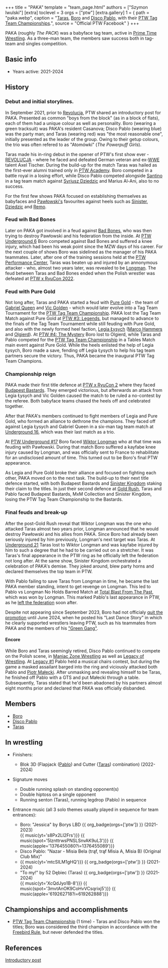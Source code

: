 +++
title = "PAKA"
template = "team_page.html"
authors = ["Szymon Iwulski"]
[extra]
toclevel = 3
orgs = ["ptw"]
[extra.gallery]
1 = { path = "paka.webp", caption = "[Taras](@/w/taras.md), [Boro](@/w/boro.md) and [Disco Pablo](@/w/disco-pablo.md), with their [PTW Tag Team Championships](@/c/ptw-tag-team-championship.md).", source = "Official PTW Facebook" }
+++

PAKA (roughly _The PACK_) was a babyface tag team, active in [Prime Time Wrestling](@/o/ptw.md). As a three-man team, the members saw success both in tag-team and singles competition.

## Basic info

* Years active: 2021-2024

## History

### Debut and initial storylines.

In September 2021, prior to [Revolucja](@/e/ptw/2021-10-09-ptw-1-revolucja.md), PTW shared an introductory post for PAKA. Presented as common "boys from the block" (as in a block of flats), each of them had a unique colour as well as personality. Boro (wearing a green tracksuit) was PAKA's resident Casanova; Disco Pablo (wearing blue) was the party man; and Taras (wearing red) was "the most reasonable one", initially presented as the leader of the group. Owing to their getup colours, the trio was often refered to as "Atomówki" (_The Powerpuff Girls_).

Taras made his in-ring debut in the opener of PTW's first show ever - [REVOLUCJA](@/e/ptw/2021-10-09-ptw-1-revolucja.md) - where he faced and defeated German veteran and ex-[WWE](@/o/wwe.md) talent Axel Tischer. During the build-up for the match Taras was hailed as the first-ever alumni trained only in [PTW Academy](@/o/ptw-academy.md). Boro competed in a battle royal in a losing effort, while Disco Pablo competed alongside [Santino](@/w/santino.md) in a tag team match against [Syriusz Dziedzic](@/w/dziedzic.md) and Marius Al-Ani, also to no success.

For the first few shows PAKA focused on establishing themselves as babyfaces and [Pawłowski's](@/w/pan-pawlowski.md) favourites against heels such as [Sinister](@/w/sinister.md), [Dziedzic](@/w/dziedzic.md) and [Remo](@/w/remo.md).

### Feud wih Bad Bones

Later on PAKA got involved in a feud against [Bad Bones](bad-bones.md), who was then trying to destroy Pawłowski and his federation from the inside. At [PTW Underground 6](@/e/ptw/2022-06-26-ptw-underground-6.md) Boro competed against Bad Bones and suffered a knee injury, which had been his weak point since the MZW days of his career. For the next couple of shows Boro was sidelined as the manager of his PAKA teammates. Later, after one of the training sessions held at the [PTW Performance Center](@/v/ptw-targowa.md), Taras was beaten up and injured by an annonymous attacker - who, almost two years later, was revealed to be [Longman](@/w/wiktor-longman.md). The feud between Taras and Bad Bones ended when the Polish wrestler was defeated at [PTW x RyuCon 2022](@/e/ptw/2022-07-31-ptw-x-ryucon.md).

### Feud with Pure Gold

Not long after, Taras and PAKA started a feud with [Pure Gold](@/tt/pure-gold.md) - the team of [Gabriel Queen](@/w/gabriel-queen.md) and [Vic Golden](@/w/vic-golden.md) - which would later evolve into a Tag Team Tournament for the [PTW Tag Team Championship](@/c/ptw-tag-team-championship.md). PAKA lost the Tag Team Match against Pure Gold at [PTW #3: Legends](@/e/ptw/2022-11-26-ptw-3-legends.md), but managed to advance to the finals of the Tag Team Tournament while still feuding with Pure Gold, and also with the newly formed heel faction, [Legia Łysych](@/tt/legia-lysych.md) ([Marco Hammers](@/w/marco-hammers.md) and [Olgierd](@/w/olgierd.md)). At [PTW #4: The Mystery](@/e/ptw/2023-06-25-ptw-4-mystery.md) Boro lost to Olgierd, while Taras and Pablo competed for the [PTW Tag Team Championship](@/c/ptw-tag-team-championship.md) in a Tables Match main event against Pure Gold. While the heels enlisted the help of Legia Łysych, Boro made a save, fending off Legia Łysych to help his tag team partners secure the victory. Thus, PAKA became the inaugural PTW Tag Team Champions.

### Championship reign

PAKA made their first title defence at [PTW x RyuCon 2](@/e/ptw/2023-07-16-ptw-x-ryucon.md) where they faced [Budapest Bastards](@/tt/budapest-bastards.md). They emerged victorious, but afterwards an attack from Legia Łysych and Vic Golden caused the match to be ruled a no-contest by the referee. Both babyface teams chased the heels off and celebrated together.

After that PAKA's members continued to fight members of Legia and Pure Gold, who formed an alliance to dethrone the champions.
They faced off against Legia Łysych and Gabriel Queen in a six-man tag team match at [Underground 16](@/e/ptw/2023-07-30-ptw-underground-16.md), which was their last match as a trio.

At [PTW Underground #17](@/e/ptw/2023-09-03-ptw-underground-17.md) Boro faced [Wiktor Longman](@/w/wiktor-longman.md) who at that time was feuding with Pawłowski. During that match Boro suffered a kayfabe knee injury caused by Longman, and was officially sent to France to rehabilitate for an undisclosed amount of time. This turned out to be Boro's final PTW appearance.

As Legia and Pure Gold broke their alliance and focused on fighting each other, PAKA moved on to the next task. The build-up to their next title defence started, with both Budapest Bastards and [Sinister Kingdom](@/tt/sinister-kingdom.md) staking their claim to the titles.
In just their second defence at [Gold Rush](@/e/ptw/2024-02-03-ptw-5-gold-rush.md), Taras and Pablo faced Budapest Bastards, MxM Collection and Sinister Kingdom, losing the PTW Tag Team Championship to the Bastards.

### Final feuds and break-up

After the post-Gold Rush reveal that Wiktor Longman was the one who attacked Taras almost two years prior, Longman announced that he would destroy Pawłowski and his allies from PAKA. Since Boro had already been seriously injured by him previously, Longman's next target was Taras.
At [Underground 21](@/e/ptw/2024-04-13-ptw-underground-21.md) Taras lost to Wiktor Longman and was kayfabe injured by him to such a degree that he had to be carried out on a stretcher. It was Taras's final appearance in the PTW ring as he officially left the federation not long after.
At the same show, Sinister Kingdom orchestrated a celebration of PAKA's demise. They joked around, blew party horns and declared themselves the top team in PTW.

With Pablo failing to save Taras from Longman in time, he became the last PAKA member standing, intent to get revenge on Longman. This led to Pablo vs Longman No Holds Barred Match at [Total Blast From The Past](@/e/ptw/2024-05-11-ptw-6.md), which was won by Longman. This marked Pablo's last appearance in PTW, as he [left the federation](@/a/ptw-exits.md) soon after.

Despite not appearing since September 2023, Boro had not officialy [quit the promotion](@/a/ptw-exits.md) until June 2024, when he posted his "Last Dance Story" in which he clearly supported wrestlers leaving PTW, such as his teammates from PAKA and the members of his ["Green Gang"](@/tt/zieloni.md).

#### Encore

While Boro and Taras seemingly retired, Disco Pablo continued to compete on the Polish scene, in [Maniac Zone Wrestling](@/o/mzw.md) as well as [Legacy of Wrestling](@/o/low.md). At [Legacy #1](@/e/low/2024-12-01-low-1.md) Pablo held a musical chairs contest, but during the game a masked assailant barged into the ring and viciously attacked both Pablo and [Piotr Małecki](@/w/piotr-malecki.md). After unmasking and revealing himself to be Taras, he finished off Pablo with a GTS and put Małecki through a table. Subsequently, Taras stated that he'd been abadoned by his partners almost eight months prior and declared that PAKA was officially disbanded.

## Members

* [Boro](@/w/boro.md)
* [Disco Pablo](@/w/disco-pablo.md)
* [Taras](@/w/taras.md)

## In wrestling

* Finishers:
  - Blok 3D  (Flapjack ([Pablo](@/w/disco-pablo.md)) and Cutter ([Taras](@/w/taras.md)) combination) (2022-2024)
    
* Signature moves
  - Double running splash on standing opponent(s)
  - Double hiptoss on a single opponent
  - Running senton (Taras), running legdrop (Pablo) in sequence

* Entrance music (all 3 solo themes usually played in sequence for team entrances):
  - Boro: "Jessica" by Borys LBD 
 {{ org_badge(orgs=['ptw']) }} (2021-2023) <br>
 {{ music(yt='s8Px2LI2Frs')}}
 {{ music(spot='5lznttrwsPNSLSnvAK9uL3')}}
 {{ music(apple='1376455080?i=1376455089')}}
  - Disco Pablo: "Nazar - Misia Bela (trąf, trąf Misia A, Misia B) (Original Club Mix)"
  - {{ music(yt='mtcSILM1gHQ')}}
 {{ org_badge(orgs=['ptw']) }} (2021-2024) <br>
  - "To my!" by 52 Dębiec (Taras)
 {{ org_badge(orgs=['ptw']) }} (2021-2024) <br>
 {{ music(yt='XcQdJyo1B-8')}}
 {{ music(spot='3mvtAnOK9CoHvVCsqrixj5')}}
 {{ music(apple='619262718?i=619262888')}}

## Championships and accomplishments

* [PTW Tag Team Championship](@/c/ptw-tag-team-championship.md) (1 time) - Taras and Disco Pablo won the titles; Boro was considered the third champion in accordance with the [Freebird Rule][freebird-rule], but never defended the titles.

## References

[Introductory post](https://www.facebook.com/PrimeTimeWrestlingPL/posts/pfbid02KALKsjfGkS12T7Ad6VJvJKw6rTv87UB7JMBAiZrsLZNqjDLt9s3pKZxoksuCgGRnl)

[freebird-rule]: https://prowrestling.fandom.com/wiki/Freebird_Rule
